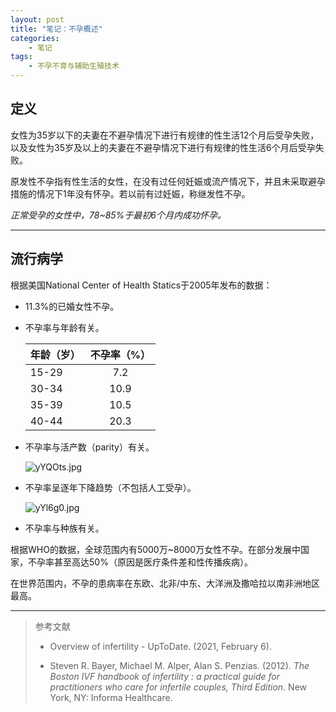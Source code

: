```yaml
---
layout: post
title: "笔记：不孕概述"
categories:
    - 笔记
tags:
    - 不孕不育与辅助生殖技术
---
```


## 定义

⼥性为35岁以下的夫妻在不避孕情况下进⾏有规律的性⽣活12个⽉后受孕失败，以及⼥性为35岁及以上的夫妻在不避孕情况下进⾏有规律的性⽣活6个⽉后受孕失败。

原发性不孕指有性生活的女性，在没有过任何妊娠或流产情况下，并且未采取避孕措施的情况下1年没有怀孕。若以前有过妊娠，称继发性不孕。

*正常受孕的女性中，78~85%于最初6个月内成功怀孕。*

-----

## 流行病学

根据美国National Center of Health Statics于2005年发布的数据：

+ 11.3%的已婚女性不孕。
+ 不孕率与年龄有关。
  
    | 年龄（岁）| 不孕率（%） |
    |:--------|:-------:|
    | 15-29   | 7.2     |
    | 30-34   | 10.9    |
    | 35-39   | 10.5    |
    | 40-44   | 20.3    |

+ 不孕率与活产数（parity）有关。
    
    ![yYQOts.jpg](https://s3.ax1x.com/2021/02/06/yYlunO.jpg "15-44岁之间女性的12月内不孕率")

+ 不孕率呈逐年下降趋势（不包括人工受孕）。
    
    ![yYl6g0.jpg](https://s3.ax1x.com/2021/02/06/yYl6g0.jpg)
    
+ 不孕率与种族有关。

根据WHO的数据，全球范围内有5000万~8000万女性不孕。在部分发展中国家，不孕率甚至高达50%（原因是医疗条件差和性传播疾病）。

在世界范围内，不孕的患病率在东欧、北⾮/中东、⼤洋洲及撒哈拉以南⾮洲地区最⾼。

-----

> 参考文献
> 
> + Overview of infertility - UpToDate. (2021, February 6).
>
> +  Steven R. Bayer, Michael M. Alper, Alan S.
Penzias.  (2012). *The Boston IVF handbook of infertility : a practical guide for practitioners who care for infertile couples, Third Edition*. New York, NY: Informa Healthcare.



